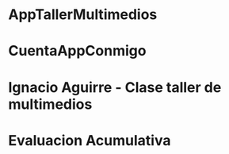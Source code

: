 # AppTallerMultimedios

# CuentaAppConmigo

# Ignacio Aguirre - Clase taller de multimedios

# Evaluacion Acumulativa
